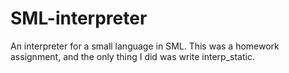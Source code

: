 # SML-interpreter
An interpreter for a small language in SML. This was a homework assignment, and the only thing I did was write interp_static. 
